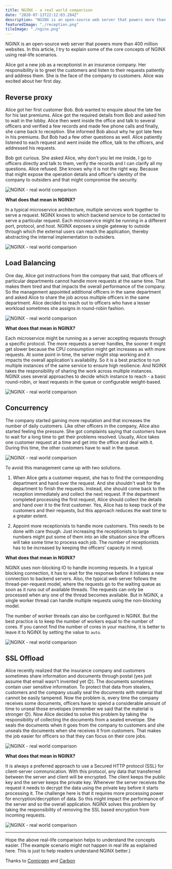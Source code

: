 ```yaml
---
title: NGINX - a real world comparison
date: "2020-07-13T22:12:03.284Z"
description: "NGINX is an open-source web server that powers more than 400 million websites. In this article, I try to explain some of the core concepts of NGINX using real-life scenarios. "
featuredImage: "./reception.png"
tileImage: "./nginx.png"
---
```


NGINX is an open-source web server that powers more than 400 million websites. In this article, I try to explain some of the core concepts of NGINX using real-life scenarios. 

Alice got a new job as a receptionist in an insurance company.  Her responsibility is to greet the customers and listen to their requests patiently and address them. She is the face of the company to customers. Alice was excited about her first day.
## Reverse proxy
Alice got her first customer Bob. Bob wanted to enquire about the late fee for his last premiums. Alice got the required details from Bob and asked him to wait in the lobby. Alice then went inside the office and talk to several officers and verified a few records and made few phone calls and finally, she came back to reception. She informed Bob about why he got late fees in his premiums. But Bob had a few other questions as well. Alice patiently listened to each request and went inside the office, talk to the officers, and addressed his requests.

Bob got curious. She asked Alice, why don't you let me inside, I go to officers directly and talk to them, verify the records and I can clarify all my questions. Alice refused. She knows why it is not the right way. Because that might expose the operation details and officer's identity of the company to outsiders and that might compromise the security.

![NGINX - real world comparison](./NGINX-argue.png "NGINX - real world comparison")

**What does that mean in NGINX?**

In a typical microservice architecture, multiple services work together to serve a request. NGINX knows to which backend service to be contacted to serve a particular request. Each microservice might be running in a different port, protocol, and host. NGINX exposes a single gateway to outside through which the external users can reach the application, thereby abstracting the internal implementation to outsiders.

![NGINX - real world comparison](./carbon-proxy.png "NGINX - real world comparison")

## Load Balancing

One day, Alice got instructions from the company that said, that officers of particular departments cannot handle more requests at the same time.  That makes them tired and that impacts the overall performance of the company. So the management appointed additional officers in the same department and asked Alice to share the job across multiple officers in the same department. Alice decided to reach out to officers who have a lesser workload sometimes she assigns in round-robin fashion.

![NGINX - real world comparison](./NGINX-tired.png "NGINX - real world comparison")

**What does that mean in NGINX?**

Each microservice might be running as a server accepting requests through a specific protocol. The more requests a server handles, the sooner it might get slower because the CPU consumption might get increases as with more requests. At some point in time, the server might stop working and it impacts the overall application's availability. So it is a best practice to run multiple instances of the same service to ensure high resilience. And NGINX takes the responsibility of sharing the work across multiple instances. NGINX uses several approaches to decide which instance to reach - a basic round-robin, or least requests in the queue or configurable weight-based.

![NGINX - real world comparison](./carbon-lb.png "NGINX - real world comparison")

## Concurrency

The company started gaining more reputation and that increases the number of daily customers. Like other officers in the company, Alice also started feeling the pressure. She got complaints saying that customers have to wait for a long time to get their problems resolved. Usually, Alice takes one customer request at a time and get into the office and deal with it. During this time, the other customers have to wait in the queue. 

![NGINX - real world comparison](./NGINX-queue.png "NGINX - real world comparison")

To avoid this management came up with two solutions.

1. When Alice gets a customer request, she has to find the corresponding department and hand over the request. And she shouldn't wait for the department to finish the requests. Instead, she should come back to the reception immediately and collect the next request. If the department completed processing the first request, Alice should collect the details and hand over it to the first customer. Yes, Alice has to keep track of the customers and their requests, but this approach reduces the wait time to a greater extent.

2. Appoint more receptionists to handle more customers. This needs to be done with care though. Just increasing the receptionists to large numbers might put some of them into an idle situation since the officers will take some time to process each job. The number of receptionists has to be increased by keeping the officers' capacity in mind.

**What does that mean in NGINX?**

NGINX uses non-blocking IO to handle incoming requests. In a typical blocking connection, it has to wait for the response before it initiates a new connection to backend servers. Also, the typical web server follows the thread-per-request model, where the requests go to the waiting queue as soon as it runs out of available threads. The requests can only be processed when any one of the thread becomes available. But in NGINX, a single worker thread can handle multiple requests using the non-blocking model.

The number of worker threads can also be configured in NGINX. But the best practice is to keep the number of workers equal to the number of cores. If you cannot find the number of cores in your machine, it is better to leave it to NGINX by setting the value to `auto`.

![NGINX - real world comparison](./carbon-worker.png "NGINX - real world comparison")

## SSL Offload

Alice recently realized that the insurance company and customers sometimes share information and documents through postal (yes just assume that email wasn't invented yet 😊). The documents sometimes contain user sensitive information. To protect that data from stealers, customers and the company usually seal the documents with material that cannot be easily tampered. Now the problem is, every time the company receives some documents, officers have to spend a considerable amount of time to unseal those envelopes (remember we said that the material is stronger 😊). Now Alice decided to solve this problem by taking the responsibility of collecting the documents from a sealed envelope. She seals the documents when it goes from the company to customers and she unseals the documents when she receives it from customers. That makes the job easier for officers so that they can focus on their core jobs.

![NGINX - real world comparison](./envelope.jpg "NGINX - real world comparison")

**What does that mean in NGINX?**

It is always a preferred approach to use a Secured HTTP protocol (SSL) for client-server communication. With this protocol, any data that transferred between the server and client will be encrypted. The client keeps the public key and the server keeps the private key. Whenever the server receives the request it needs to decrypt the data using the private key before it starts processing it. The challenge here is that it requires more processing power for encryption/decryption of data. So this might impact the performance of the server and so the overall application. NGINX solves this problem by taking the responsibility of removing the SSL based encryption from incoming requests.

![NGINX - real world comparison](./carbon-ssl.png "NGINX - real world comparison")

---

Hope the above real-life comparison helps to understand the concepts easier. (The example scenario might not happen in real life as explained here. This is just to help readers understand NGINX better.) 

Thanks to [Comicgen](https://gramener.com/comicgen/) and [Carbon](https://carbon.now.sh/)
